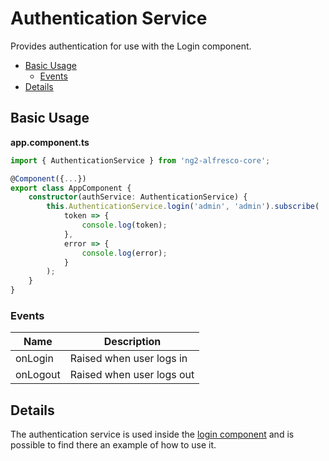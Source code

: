 # Authentication Service

Provides authentication for use with the Login component.

<!-- markdown-toc start - Don't edit this section.  npm run toc to generate it-->

<!-- toc -->

- [Basic Usage](#basic-usage)
  * [Events](#events)
- [Details](#details)

<!-- tocstop -->

<!-- markdown-toc end -->

## Basic Usage

**app.component.ts**

```ts
import { AuthenticationService } from 'ng2-alfresco-core';

@Component({...})
export class AppComponent {
    constructor(authService: AuthenticationService) {
        this.AuthenticationService.login('admin', 'admin').subscribe(
            token => {
                console.log(token);
            },
            error => {
                console.log(error);
            }
        );
    }
}
```

### Events

| Name | Description |
| --- | --- |
| onLogin | Raised when user logs in |
| onLogout | Raised when user logs out |

## Details

The authentication service is used inside the [login component](../ng2-components/ng2-alfresco-login/README.md) and is possible to find there an example of how to use it.
